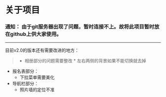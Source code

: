 # 关于项目


### 通知： 由于git服务器出现了问题，暂时连接不上。故将此项目暂时放在github上供大家使用。

---

目前v2.0的版本还有需要改进的地方：

> * 相册部分的问题需要整改
	* 左右两侧的背景如果不能切换就去掉
* 报名表部分：
	* 下拉菜单需要美化
* 导航栏部分：
	* 照片墙的定位不准
